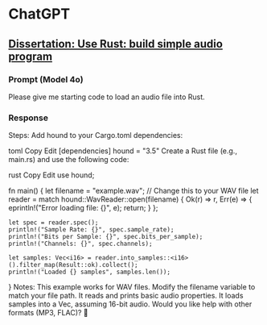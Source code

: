 # ChatGPT

## [Dissertation: Use Rust: build simple audio program](https://chatgpt.com/g/g-p-67a150ea7cf881918f8297bed8c66aa6-dissertation-use-rust-build-simple-audio-program/project)

### Prompt (Model 4o) 

Please give me starting code to load an audio file into Rust.

### Response

Steps:
Add hound to your Cargo.toml dependencies:

toml
Copy
Edit
[dependencies]
hound = "3.5"
Create a Rust file (e.g., main.rs) and use the following code:

rust
Copy
Edit
use hound;

fn main() {
    let filename = "example.wav"; // Change this to your WAV file
    let reader = match hound::WavReader::open(filename) {
        Ok(r) => r,
        Err(e) => {
            eprintln!("Error loading file: {}", e);
            return;
        }
    };

    let spec = reader.spec();
    println!("Sample Rate: {}", spec.sample_rate);
    println!("Bits per Sample: {}", spec.bits_per_sample);
    println!("Channels: {}", spec.channels);

    let samples: Vec<i16> = reader.into_samples::<i16>().filter_map(Result::ok).collect();
    println!("Loaded {} samples", samples.len());
}
Notes:
This example works for WAV files.
Modify the filename variable to match your file path.
It reads and prints basic audio properties.
It loads samples into a Vec<i16>, assuming 16-bit audio.
Would you like help with other formats (MP3, FLAC)? 🚀







